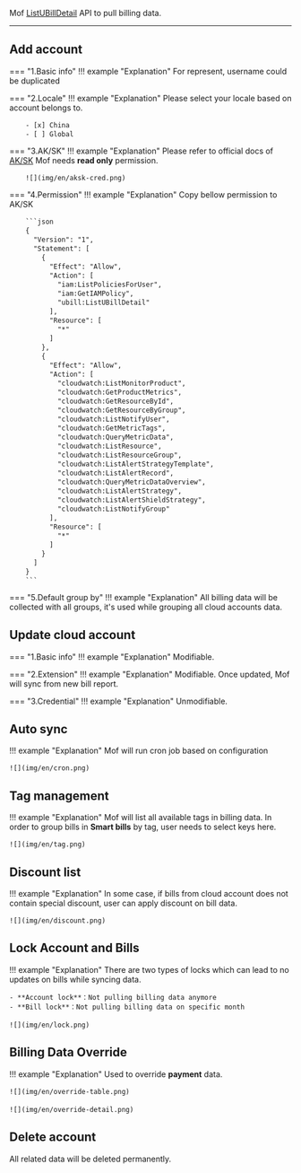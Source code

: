 Mof [ListUBillDetail](https://docs.ucloud.cn/api/ubill-api/list_u_bill_detail) API to pull billing data.

---

## Add account
=== "1.Basic info"
    !!! example "Explanation"
        For represent, username could be duplicated

=== "2.Locale"
    !!! example "Explanation"
        Please select your locale based on account belongs to.

        - [x] China
        - [ ] Global

=== "3.AK/SK"
    !!! example "Explanation"
        Please refer to official docs of [AK/SK](https://docs.ucloud.cn/uproject/user)
        Mof needs **read only** permission.

        ![](img/en/aksk-cred.png)

=== "4.Permission"
    !!! example "Explanation"
        Copy bellow permission to AK/SK

        ```json
        {
          "Version": "1",
          "Statement": [
            {
              "Effect": "Allow",
              "Action": [
                "iam:ListPoliciesForUser",
                "iam:GetIAMPolicy",
                "ubill:ListUBillDetail"
              ],
              "Resource": [
                "*"
              ]
            },
            {
              "Effect": "Allow",
              "Action": [
                "cloudwatch:ListMonitorProduct",
                "cloudwatch:GetProductMetrics",
                "cloudwatch:GetResourceById",
                "cloudwatch:GetResourceByGroup",
                "cloudwatch:ListNotifyUser",
                "cloudwatch:GetMetricTags",
                "cloudwatch:QueryMetricData",
                "cloudwatch:ListResource",
                "cloudwatch:ListResourceGroup",
                "cloudwatch:ListAlertStrategyTemplate",
                "cloudwatch:ListAlertRecord",
                "cloudwatch:QueryMetricDataOverview",
                "cloudwatch:ListAlertStrategy",
                "cloudwatch:ListAlertShieldStrategy",
                "cloudwatch:ListNotifyGroup"
              ],
              "Resource": [
                "*"
              ]
            }
          ]
        }
        ```

=== "5.Default group by"
    !!! example "Explanation"
        All billing data will be collected with all groups, it's used while grouping all cloud accounts data.

## Update cloud account
=== "1.Basic info"
    !!! example "Explanation"
        Modifiable.

=== "2.Extension"
    !!! example "Explanation"
        Modifiable. Once updated, Mof will sync from new bill report.

=== "3.Credential"
    !!! example "Explanation"
        Unmodifiable.

## Auto sync
!!! example "Explanation"
    Mof will run cron job based on configuration

    ![](img/en/cron.png)

## Tag management
!!! example "Explanation"
    Mof will list all available tags in billing data. In order to group bills in **Smart bills** by tag, user needs to select keys here.

    ![](img/en/tag.png)

## Discount list
!!! example "Explanation"
    In some case, if bills from cloud account does not contain special discount, user can apply discount on bill data.

    ![](img/en/discount.png)

## Lock Account and Bills
!!! example "Explanation"
    There are two types of locks which can lead to no updates on bills while syncing data.

    - **Account lock**：Not pulling billing data anymore
    - **Bill lock**：Not pulling billing data on specific month

    ![](img/en/lock.png)

## Billing Data Override
!!! example "Explanation"
    Used to override **payment** data.

    ![](img/en/override-table.png)

    ![](img/en/override-detail.png)

## Delete account
All related data will be deleted permanently.
